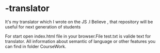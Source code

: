 # -translator
It's my translator which I wrote on the JS .I Believe , that repository  will be useful  for next generation of students

For start open index.html file in your browser.File test.txt is valide text for translator.
  All information about semantic of language or other features you can find in folder CourseWork.
